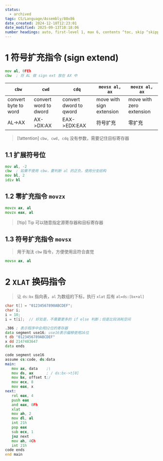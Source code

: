 ```yaml
---
status:
  - archived
tags: CS/Language/Assembly/80x86
date_created: 2024-12-18T12:23:01
date_modified: 2025-09-13T10:18:06
number headings: auto, first-level 1, max 6, contents ^toc, skip ^skipped, 1.1
---
```


# 1 符号扩充指令 (sign extend)

```asm
mov al, 0FEh
cbw  ; 将 AL 做 sign ext 放在 AX 中
```

| `cbw`                | `cwd`                 | `cdq`                  | `movsx al, ax`           | `movzx al, ax`           |
| -------------------- | --------------------- | ---------------------- | ------------------------ | ------------------------ |
| convert byte to word | convert word to dword | convert dword to qword | move with sign extension | move with zero extension |
| AL->AX               | AX->DX:AX             | EAX->EDX:EAX           | 符号扩充                     | 零扩充                      |

> [!attention]
> `cbw, cwd, cdq` 没有参数，需要记住目标寄存器

## 1.1 扩展符号位

```asm title="cbw 扩展 al 符号位" hl=2
mov al, -2
cbw  ; 如果不使用 cbw，要判断 al 的正负，使用分支结构
mov bl, 2
idiv bl
```

## 1.2 零扩充指令 `movzx`

```asm title="a 寄存器上的零扩充"
movzx ax, al
movzx eax, al
```

> [!tip] Tip
> 可以随意指定源寄存器和目标寄存器

## 1.3 符号扩充指令 `movsx`

> 用于淘汰 `cbw` 指令，方便使用且符合直觉

```asm title
movsx ax, al
```

# 2 `XLAT` 换码指令

> 让 `ds:bx` 指向表，`al` 为数组的下标，执行 `xlat` 后有 `al=ds:[bx+al]`

```c title="查表法 in C"
char t[] = "01234567890ABCDEF";
char i;
i = 10;
i = t[i];  // 好处是，不需要更多的 if else 判断；但是比较消耗空间
```

```asm title="使用查表法实现 16 进制数输出"
.386 ; 表示程序中会用32位的寄存器
data segment use16; use16表示偏移使用16位
t db "0123456789ABCDEF"
x dd 2147483647
data ends

code segment use16
assume cs:code, ds:data
main:
   mov ax, data    ;\
   mov ds, ax      ; / ds:bx->t[0]
   mov bx, offset t;/
   mov ecx, 8
   mov eax, x
next:
   rol eax, 4
   push eax
   and eax, 0Fh
   xlat
   mov ah, 2
   mov dl, al
   int 21h
   pop eax
   sub ecx, 1
   jnz next
   mov ah, 4Ch
   int 21h
code ends
end main
```
